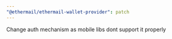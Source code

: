 ```yaml
---
"@ethermail/ethermail-wallet-provider": patch
---
```


Change auth mechanism as mobile libs dont support it properly
